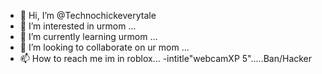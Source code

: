 - 👋 Hi, I’m @Technochickeverytale
- 👀 I’m interested in urmom ...
- 🌱 I’m currently learning urmom ...
- 💞️ I’m looking to collaborate on ur mom ...
- 📫 How to reach me im in roblox...
-intitle"webcamXP 5".....Ban/Hacker
<!set/creatormode hacking:)
-ban/cheating---
Technochickeverytale/Technochickeverytale is a ✨ special ✨ repository because its `README.md` (this file) appears on your GitHub profile.
You can click the Preview link to take a look at your changes.
--->
